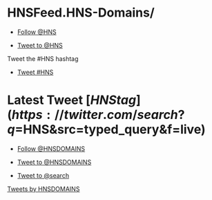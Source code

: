 # HNSFeed.HNS-Domains/

- <a href="https://twitter.com/HNS?ref_src=twsrc%5Etfw" class="twitter-follow-button" data-show-count="false">Follow @HNS</a><script async src="https://platform.twitter.com/widgets.js" charset="utf-8"></script>

- <a href="https://twitter.com/intent/tweet?screen_name=HNS&ref_src=twsrc%5Etfw" class="twitter-mention-button" data-show-count="false">Tweet to @HNS</a><script async src="https://platform.twitter.com/widgets.js" charset="utf-8"></script>

Tweet the #HNS hashtag

- <a href="https://twitter.com/intent/tweet?button_hashtag=HNS&ref_src=twsrc%5Etfw" class="twitter-hashtag-button" data-show-count="false">Tweet #HNS</a><script async src="https://platform.twitter.com/widgets.js" charset="utf-8"></script>

# Latest Tweet [$HNS tag](https://twitter.com/search?q=$HNS&src=typed_query&f=live)

- <a href="https://twitter.com/HNSDOMAINS?ref_src=twsrc%5Etfw" class="twitter-follow-button" data-show-count="false">Follow @HNSDOMAINS</a><script async src="https://platform.twitter.com/widgets.js" charset="utf-8"></script>

- <a href="https://twitter.com/intent/tweet?screen_name=HNSDOMAINS&ref_src=twsrc%5Etfw" class="twitter-mention-button" data-show-count="false">Tweet to @HNSDOMAINS</a><script async src="https://platform.twitter.com/widgets.js" charset="utf-8"></script>

- <a href="https://twitter.com/intent/tweet?screen_name=search&ref_src=twsrc%5Etfw" class="twitter-mention-button" data-show-count="false">Tweet to @search</a><script async src="https://platform.twitter.com/widgets.js" charset="utf-8"></script>


<a class="twitter-timeline" href="https://twitter.com/HNSDOMAINS?ref_src=twsrc%5Etfw">Tweets by HNSDOMAINS</a> <script async src="https://platform.twitter.com/widgets.js" charset="utf-8"></script>


